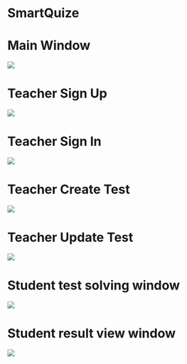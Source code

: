 # SmartQuize
<h1>Main Window</h1>
<img src="https://github.com/javohirtohirovich/SmartQuize/assets/124333197/1067d4a8-1d60-4193-b2a0-e9bf1ffb4da2">
<h1>Teacher Sign Up</h1>
<img src="https://github.com/javohirtohirovich/SmartQuize/assets/124333197/c3b38c5d-fdef-46a8-b2db-836d3e73cb21">
<h1>Teacher Sign In</h1>
<img src="https://github.com/javohirtohirovich/SmartQuize/assets/124333197/3424d0cd-85da-4a62-8411-6ee94ce85519">
<h1>Teacher Create Test</h1>
<img src="https://github.com/javohirtohirovich/SmartQuize/assets/124333197/4e4af35f-3cc9-472a-8dc0-1a5b043436a7">
<h1>Teacher Update Test</h1>
<img src="https://github.com/javohirtohirovich/SmartQuize/assets/124333197/a3e95d4c-cd52-40c6-a71b-87cca226cbaf">
<h1>Student test solving window</h1>
<img src="https://github.com/javohirtohirovich/SmartQuize/assets/124333197/3361c489-9df2-4c0d-801a-b82559bcaf79">
<h1>Student result view window</h1>
<img src="https://github.com/javohirtohirovich/SmartQuize/assets/124333197/482f92c8-5349-4fac-9a87-f5ef182e2be9">






